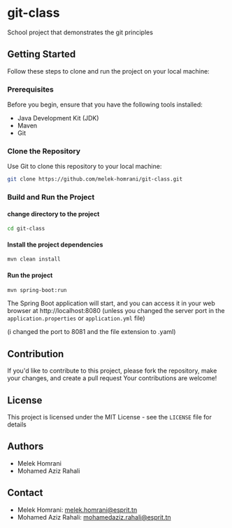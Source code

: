# git-class
School project that demonstrates the git principles 

## Getting Started

Follow these steps to clone and run the project on your local machine:

### Prerequisites

Before you begin, ensure that you have the following tools installed:

- Java Development Kit (JDK)
- Maven
- Git

### Clone the Repository

Use Git to clone this repository to your local machine:

```bash
git clone https://github.com/melek-homrani/git-class.git
```
### Build and Run the Project

#### change directory to the project
```bash
cd git-class
```
#### Install the project dependencies
```bash
mvn clean install
```
#### Run the project
```bash
mvn spring-boot:run
```
The Spring Boot application will start, and you can access it in your web browser at http://localhost:8080
(unless you changed the server port in the `application.properties` or `application.yml` file)

(i changed the port to 8081 and the file extension to .yaml)

## Contribution
If you'd like to contribute to this project, please fork the repository, make your changes, and create a pull request
Your contributions are welcome!

## License
This project is licensed under the MIT License - see the `LICENSE` file for details
## Authors
- Melek Homrani
- Mohamed Aziz Rahali

## Contact
- Melek Homrani: melek.homrani@esprit.tn
- Mohamed Aziz Rahali: mohamedaziz.rahali@esprit.tn